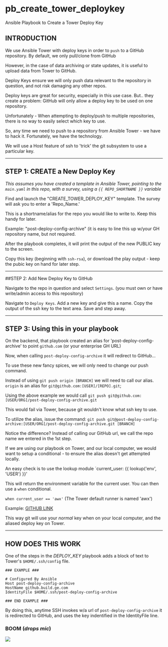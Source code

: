 # pb_create_tower_deploykey
Ansible Playbook to Create a Tower Deploy Key

## INTRODUCTION

We use Ansible Tower with deploy keys in order to `push` to a GitHub repository.  By default, we only pull/clone from GitHub

However, in the case of data archiving or state updates, it is useful to upload data from Tower to GitHub.

Deploy Keys ensure we will only push data relevant to the repository in question, and not risk damaging any other repos.

Deploy keys are great for security, especially in this use case.  But.. they create a problem:
GitHub will only allow a deploy key to be used on one repository.  

Unfortunately - When attempting to deploy/push to multiple repositories, there is no way to easily select which key to use.

So, any time we need to push to a repository from Ansible Tower - we have to hack it. Fortunately, we have the technology.

We will use a Host feature of ssh to 'trick' the git subsystem to use a particular key.
____

## STEP 1: CREATE a New Deploy Key

*This assumes you have created a template in Ansible Tower, pointing to the `main.yaml` in this repo, with a survey, using a `{{ REPO_SHORTNAME }}` variable*

Find and launch the "CREATE_TOWER_DEPLOY_KEY" template. The survey will ask you to enter a 'Repo_Name.' 

This is a shortname/alias for the repo you would like to write to. Keep this handy for later.

Example: "post-deploy-config-archive" (it is easy to line this up w/your GH repository name, but not required.

After the playbook completes, it will print the output of the new PUBLIC key to the screen.  

Copy this key (beginning with `ssh-rsa`), or download the play output - keep the pubic key on hand for later step.

____

##STEP 2: Add New Deploy Key to GitHub 

Navigate to the repo in question and select `Settings`.  (you must own or have write/admin access to this repository)

Navigate to `Deploy Keys`.  Add a new key and give this a name.  Copy the output of the ssh key to the text area.  Save and step away.
____

## STEP 3: Using this in your playbook 

On the backend, that playbook created an alias for 'post-deploy-config-archive' to point `github.com` (or your enterprise GH URL)

Now, when calling `post-deploy-config-archive` it will redirect to GitHub... 

To use these new fancy spices, we will only need to change our push command.

Instead of using `git push origin [BRANCH]` we will need to call our alias. 
`origin` is an alias for `git@github.com:[USER]/[REPO].git`;

Using the above example we would call `git push git@github.com:[USER/ORG]/post-deploy-config-archive.git` 

This would fail via Tower, because git wouldn't know what ssh key to use.

To utilize the alias, issue the command: `git push git@post-deploy-config-archive:[USER/ORG]/post-deploy-config-archive.git [BRANCH]`

Notice the difference?  Instead of calling our GitHub url, we call the repo name we entered in the 1st step.

If we are using our playbook on Tower, and our local computer, we would want to setup a conditional - to ensure the alias doesn't get attempted locally.

An easy check is to use the lookup module `current_user: {{ lookup('env', 'USER') }}'

This will return the environment variable for the current user.  You can then use a `when` conditional.

`when current_user == 'awx'` (The Tower default runner is named 'awx')

Example: [GITHUB LINK](https://github.com/dirtyonekanobi/pb_create_tower_deploykey/git_commit.yaml)

This way git will use your *normal* key when on your local computer, and the aliased deploy key on Tower.
____

## HOW DOES THIS WORK 

One of the steps in the *DEPLOY_KEY* playbook adds a block of text to Tower's `$HOME/.ssh/config` file.

```
### EXAMPLE ###

# Configured By Ansible
Host post-deploy-config-archive
HostName github.build.ge.com
IdentityFile $HOME/.ssh/post-deploy-config-archive

### END EXAMPLE ###
```

By doing this, anytime SSH invokes w/a url of `post-deploy-config-archive` it is redirected to GitHub, and uses the key indentified in the IdentityFile line.

### BOOM (*drops mic*)
![](https://media.giphy.com/media/w7mLEAMcpjrpe/giphy.gif)
